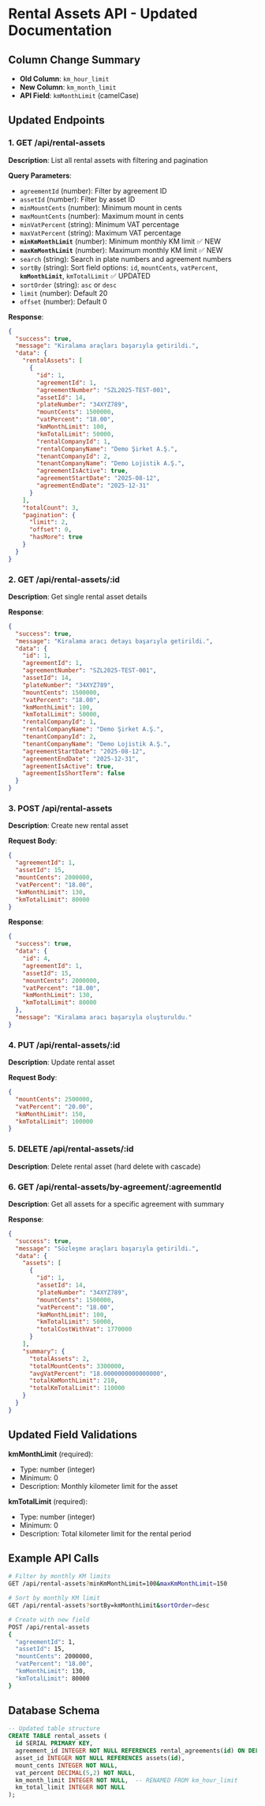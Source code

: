 # Rental Assets API - Updated Documentation

## Column Change Summary
- **Old Column**: `km_hour_limit` 
- **New Column**: `km_month_limit`
- **API Field**: `kmMonthLimit` (camelCase)

## Updated Endpoints

### 1. GET /api/rental-assets
**Description**: List all rental assets with filtering and pagination

**Query Parameters**:
- `agreementId` (number): Filter by agreement ID
- `assetId` (number): Filter by asset ID
- `minMountCents` (number): Minimum mount in cents
- `maxMountCents` (number): Maximum mount in cents
- `minVatPercent` (string): Minimum VAT percentage
- `maxVatPercent` (string): Maximum VAT percentage
- **`minKmMonthLimit`** (number): Minimum monthly KM limit ✅ NEW
- **`maxKmMonthLimit`** (number): Maximum monthly KM limit ✅ NEW
- `search` (string): Search in plate numbers and agreement numbers
- `sortBy` (string): Sort field options: `id`, `mountCents`, `vatPercent`, **`kmMonthLimit`**, `kmTotalLimit` ✅ UPDATED
- `sortOrder` (string): `asc` or `desc`
- `limit` (number): Default 20
- `offset` (number): Default 0

**Response**:
```json
{
  "success": true,
  "message": "Kiralama araçları başarıyla getirildi.",
  "data": {
    "rentalAssets": [
      {
        "id": 1,
        "agreementId": 1,
        "agreementNumber": "SZL2025-TEST-001",
        "assetId": 14,
        "plateNumber": "34XYZ789",
        "mountCents": 1500000,
        "vatPercent": "18.00",
        "kmMonthLimit": 100,
        "kmTotalLimit": 50000,
        "rentalCompanyId": 1,
        "rentalCompanyName": "Demo Şirket A.Ş.",
        "tenantCompanyId": 2,
        "tenantCompanyName": "Demo Lojistik A.Ş.",
        "agreementIsActive": true,
        "agreementStartDate": "2025-08-12",
        "agreementEndDate": "2025-12-31"
      }
    ],
    "totalCount": 3,
    "pagination": {
      "limit": 2,
      "offset": 0,
      "hasMore": true
    }
  }
}
```

### 2. GET /api/rental-assets/:id
**Description**: Get single rental asset details

**Response**:
```json
{
  "success": true,
  "message": "Kiralama aracı detayı başarıyla getirildi.",
  "data": {
    "id": 1,
    "agreementId": 1,
    "agreementNumber": "SZL2025-TEST-001",
    "assetId": 14,
    "plateNumber": "34XYZ789",
    "mountCents": 1500000,
    "vatPercent": "18.00",
    "kmMonthLimit": 100,
    "kmTotalLimit": 50000,
    "rentalCompanyId": 1,
    "rentalCompanyName": "Demo Şirket A.Ş.",
    "tenantCompanyId": 2,
    "tenantCompanyName": "Demo Lojistik A.Ş.",
    "agreementStartDate": "2025-08-12",
    "agreementEndDate": "2025-12-31",
    "agreementIsActive": true,
    "agreementIsShortTerm": false
  }
}
```

### 3. POST /api/rental-assets
**Description**: Create new rental asset

**Request Body**:
```json
{
  "agreementId": 1,
  "assetId": 15,
  "mountCents": 2000000,
  "vatPercent": "18.00",
  "kmMonthLimit": 130,
  "kmTotalLimit": 80000
}
```

**Response**:
```json
{
  "success": true,
  "data": {
    "id": 4,
    "agreementId": 1,
    "assetId": 15,
    "mountCents": 2000000,
    "vatPercent": "18.00",
    "kmMonthLimit": 130,
    "kmTotalLimit": 80000
  },
  "message": "Kiralama aracı başarıyla oluşturuldu."
}
```

### 4. PUT /api/rental-assets/:id
**Description**: Update rental asset

**Request Body**:
```json
{
  "mountCents": 2500000,
  "vatPercent": "20.00",
  "kmMonthLimit": 150,
  "kmTotalLimit": 100000
}
```

### 5. DELETE /api/rental-assets/:id
**Description**: Delete rental asset (hard delete with cascade)

### 6. GET /api/rental-assets/by-agreement/:agreementId
**Description**: Get all assets for a specific agreement with summary

**Response**:
```json
{
  "success": true,
  "message": "Sözleşme araçları başarıyla getirildi.",
  "data": {
    "assets": [
      {
        "id": 1,
        "assetId": 14,
        "plateNumber": "34XYZ789",
        "mountCents": 1500000,
        "vatPercent": "18.00",
        "kmMonthLimit": 100,
        "kmTotalLimit": 50000,
        "totalCostWithVat": 1770000
      }
    ],
    "summary": {
      "totalAssets": 2,
      "totalMountCents": 3300000,
      "avgVatPercent": "18.0000000000000000",
      "totalKmMonthLimit": 210,
      "totalKmTotalLimit": 110000
    }
  }
}
```

## Updated Field Validations

**kmMonthLimit** (required):
- Type: number (integer)
- Minimum: 0
- Description: Monthly kilometer limit for the asset

**kmTotalLimit** (required):
- Type: number (integer) 
- Minimum: 0
- Description: Total kilometer limit for the rental period

## Example API Calls

```bash
# Filter by monthly KM limits
GET /api/rental-assets?minKmMonthLimit=100&maxKmMonthLimit=150

# Sort by monthly KM limit
GET /api/rental-assets?sortBy=kmMonthLimit&sortOrder=desc

# Create with new field
POST /api/rental-assets
{
  "agreementId": 1,
  "assetId": 15,
  "mountCents": 2000000,
  "vatPercent": "18.00",
  "kmMonthLimit": 130,
  "kmTotalLimit": 80000
}
```

## Database Schema
```sql
-- Updated table structure
CREATE TABLE rental_assets (
  id SERIAL PRIMARY KEY,
  agreement_id INTEGER NOT NULL REFERENCES rental_agreements(id) ON DELETE CASCADE,
  asset_id INTEGER NOT NULL REFERENCES assets(id),
  mount_cents INTEGER NOT NULL,
  vat_percent DECIMAL(5,2) NOT NULL,
  km_month_limit INTEGER NOT NULL,  -- RENAMED FROM km_hour_limit
  km_total_limit INTEGER NOT NULL
);
```
